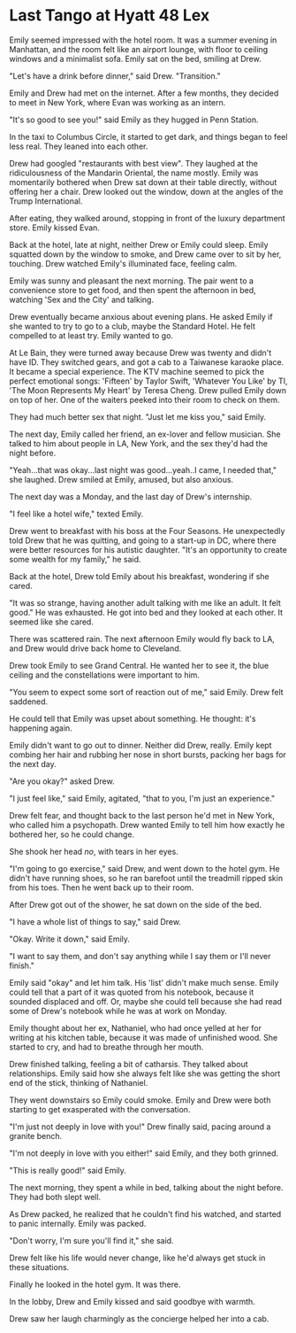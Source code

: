 # Last Tango at Hyatt 48 Lex

Emily seemed impressed with the hotel room.  It was a summer evening in
Manhattan, and the room felt like an airport lounge, with floor to ceiling
windows and a minimalist sofa.  Emily sat on the bed, smiling at Drew. 

"Let's have a drink before dinner," said Drew. "Transition."

Emily and Drew had met on the internet.  After a few months, they decided to
meet in New York, where Evan was working as an intern. 

"It's so good to see you!" said Emily as they hugged in Penn Station.
		
In the taxi to Columbus Circle, it started to get dark, and things began to feel
less real.  They leaned into each other.  

Drew had googled "restaurants with best view".  They laughed at the
ridiculousness of the Mandarin Oriental, the name mostly.  Emily was momentarily
bothered when Drew sat down at their table directly, without offering her a
chair.  Drew looked out the window, down at the angles of the Trump
International.

After eating, they walked around, stopping in front of the luxury department
store.  Emily kissed Evan. 

Back at the hotel, late at night, neither Drew or Emily could sleep.  Emily
squatted down by the window to smoke, and Drew came over to sit by her,
touching.  Drew watched Emily's illuminated face, feeling calm.

Emily was sunny and pleasant the next morning.  The pair went to a convenience
store to get food, and then spent the afternoon in bed, watching 'Sex and the
City' and talking.

Drew eventually became anxious about evening plans.  He asked Emily if she
wanted to try to go to a club, maybe the Standard Hotel.  He felt compelled to
at least try.  Emily wanted to go.

At Le Bain, they were turned away because Drew was twenty and didn't have ID.
They switched gears, and got a cab to a Taiwanese karaoke place.  It became a
special experience.  The KTV machine seemed to pick the perfect emotional songs:
'Fifteen' by Taylor Swift, 'Whatever You Like' by TI, 'The Moon Represents My
Heart' by Teresa Cheng.  Drew pulled Emily down on top of her.  One of the
waiters peeked into their room to check on them.  

They had much better sex that night.  "Just let me kiss you," said Emily.

The next day, Emily called her friend, an ex-lover and fellow musician.  She
talked to him about people in LA, New York, and the sex they'd had the night
before.  

"Yeah...that was okay...last night was good...yeah..I came, I needed that," she
laughed.  Drew smiled at Emily, amused, but also anxious.  

The next day was a Monday, and the last day of Drew's internship. 

"I feel like a hotel wife," texted Emily.  

Drew went to breakfast with his boss at the Four Seasons.  He unexpectedly told
Drew that he was quitting, and going to a start-up in DC, where there were
better resources for his autistic daughter.  "It's an opportunity to create some
wealth for my family," he said.
	
Back at the hotel, Drew told Emily about his breakfast, wondering if she cared.

"It was so strange, having another adult talking with me like an adult.  It felt
good."  He was exhausted.   He got into bed and they looked at each other.  It
seemed like she cared.

There was scattered rain.  The next afternoon Emily would fly back to LA, and
Drew would drive back home to Cleveland.  	

Drew took Emily to see Grand Central.  He wanted her to see it, the blue ceiling
and the constellations were important to him.  

"You seem to expect some sort of reaction out of me," said Emily.  Drew felt
saddened.

He could tell that Emily was upset about something.  He thought: it's
happening again.  

Emily didn't want to go out to dinner.  Neither did Drew, really.  Emily kept
combing her hair and rubbing her nose in short bursts, packing her bags for the
next day.  

"Are you okay?" asked Drew. 

"I just feel like," said Emily, agitated, "that to you, I'm just an experience." 

Drew felt fear, and thought back to the last person he'd met in New York, who
called him a psychopath.  Drew wanted Emily to tell him how exactly he bothered
her, so he could change.  

She shook her head *no*, with tears in her eyes.  

"I'm going to go exercise," said Drew, and went down to the hotel gym.  He didn't
have running shoes, so he ran barefoot until the treadmill ripped skin from his
toes.  Then he went back up to their room.

After Drew got out of the shower, he sat down on the side of the bed. 

"I have a whole list of things to say," said Drew.

"Okay.  Write it down," said Emily.

"I want to say them, and don't say anything while I say them or I'll never
finish."

Emily said "okay" and let him talk.  His 'list' didn't make much sense.  Emily
could tell that a part of it was quoted from his notebook, because it sounded
displaced and off.  Or, maybe she could tell because she had read some of Drew's
notebook while he was at work on Monday.  

Emily thought about her ex, Nathaniel, who had once yelled at her for writing at
his kitchen table, because it was made of unfinished wood.  She started to cry,
and had to breathe through her mouth.

Drew finished talking, feeling a bit of catharsis.  They talked about
relationships.   Emily said how she always felt like she was getting the short
end of the stick, thinking of Nathaniel.

They went downstairs so Emily could smoke.  Emily and Drew were both starting to
get exasperated with the conversation. 

"I'm just not deeply in love with you!" Drew finally said, pacing around a
granite bench.

"I'm not deeply in love with you either!" said Emily, and they both grinned.

"This is really good!" said Emily.  

The next morning, they spent a while in bed, talking about the night before.
They had both slept well.

As Drew packed, he realized that he couldn't find his watched, and started to
panic internally.  Emily was packed.  

"Don't worry, I'm sure you'll find it," she said.

Drew felt like his life would never change, like he'd always get stuck in these
situations.

Finally he looked in the hotel gym.  It was there.

In the lobby, Drew and Emily kissed and said goodbye with warmth.  

Drew saw her laugh charmingly as the concierge helped her into a cab.   
